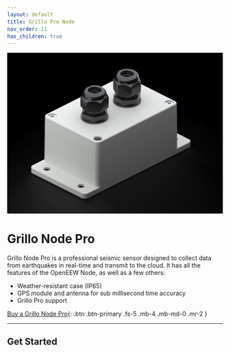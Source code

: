 ```yaml
---
layout: default
title: Grillo Pro Node
nav_order: 11
has_children: true
---
```


![](/assets/images/grillo-pro.jpg)

# Grillo Node Pro

Grillo Node Pro is a professional seismic sensor designed to collect data from earthquakes in real-time and transmit to the cloud. It has all the features of the OpenEEW Node, as well as a few others:

- Weather-resistant case (IP65)
- GPS module and antenna for sub millisecond time accuracy
- Grillo Pro support

[Buy a Grillo Node Pro](#getting-started){: .btn .btn-primary .fs-5 .mb-4 .mb-md-0 .mr-2 }

---

## Get Started
